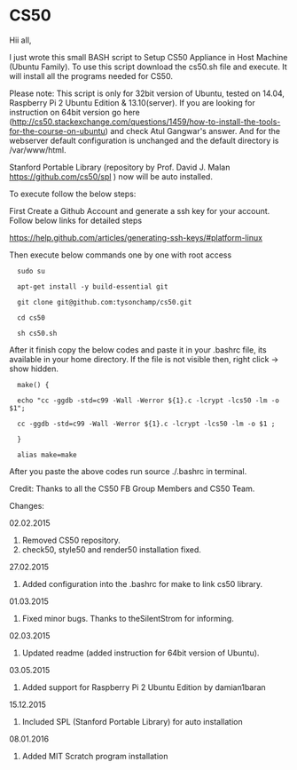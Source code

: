 # CS50

Hii all,

I just wrote this small BASH script to Setup CS50 Appliance in Host Machine (Ubuntu Family).
To use this script download the cs50.sh file and execute. It will install all the programs needed for CS50.

Please note: This script is only for 32bit version of Ubuntu, tested on 14.04, Raspberry Pi 2 Ubuntu Edition & 13.10(server). If you are looking for instruction on 64bit version go here (http://cs50.stackexchange.com/questions/1459/how-to-install-the-tools-for-the-course-on-ubuntu) and check Atul Gangwar's answer. And for the webserver default configuration is unchanged and the default directory is /var/www/html.

Stanford Portable Library (repository by Prof. David J. Malan https://github.com/cs50/spl ) now will be auto installed.

To execute follow the below steps:

First Create a Github Account and generate a ssh key for your account. Follow below links for detailed steps

https://help.github.com/articles/generating-ssh-keys/#platform-linux

Then execute below commands one by one with root access


      sudo su
      
      apt-get install -y build-essential git
      
      git clone git@github.com:tysonchamp/cs50.git
      
      cd cs50
      
      sh cs50.sh


After it finish copy the below codes and paste it in your .bashrc file, its available in your home directory. If the file is not visible then, right click -> show hidden.


      make() {
      
      echo "cc -ggdb -std=c99 -Wall -Werror ${1}.c -lcrypt -lcs50 -lm -o $1";
      
      cc -ggdb -std=c99 -Wall -Werror ${1}.c -lcrypt -lcs50 -lm -o $1 ;
      
      }
      
      alias make=make


After you paste the above codes run source ./.bashrc in terminal.

Credit: 
Thanks to all the CS50 FB Group Members and CS50 Team.

Changes:

02.02.2015

1. Removed CS50 repository.
2. check50, style50 and render50 installation fixed.

27.02.2015

1. Added configuration into the .bashrc for make to link cs50 library.

01.03.2015

1. Fixed minor bugs. Thanks to theSilentStrom for informing.

02.03.2015

1. Updated readme (added instruction for 64bit version of Ubuntu).

03.05.2015

1. Added support for Raspberry Pi 2 Ubuntu Edition by damian1baran

15.12.2015

1. Included SPL (Stanford Portable Library) for auto installation

08.01.2016

1. Added MIT Scratch program installation
